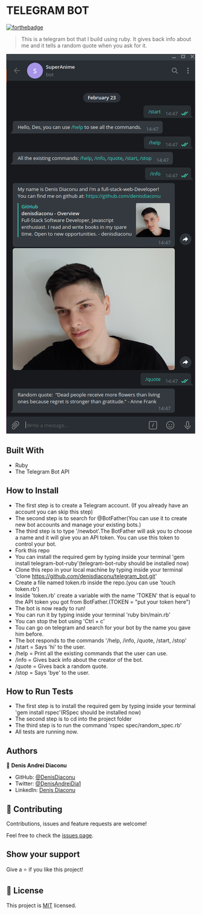 # TELEGRAM BOT


[![forthebadge](https://forthebadge.com/images/badges/made-with-ruby.svg)](https://forthebadge.com)

> This is a telegram bot that I build using ruby. It gives back info about me and it tells a random quote when you ask for it.

![Screenshot](https://github.com/denisdiaconu/telegram_bot/blob/test/assets/Screenshot%20from%202021-02-23%2014-49-32.png)

## Built With

- Ruby
- The Telegram Bot API

## How to Install

- The first step is to create a Telegram account. (If you already have an account you can skip this step)
- The second step is to search for @BotFather(You can use it to create new bot accounts and manage your existing bots.)
- The third step is to type '/newbot'.The BotFather will ask you to choose a name and it will give you an API token. You can use this token to control your bot.
- Fork this repo
- You can install the required gem by typing inside your terminal 'gem install telegram-bot-ruby'(telegram-bot-ruby should be installed now)
- Clone this repo in your local machine by typing inside your terminal 'clone https://github.com/denisdiaconu/telegram_bot.git'
- Create a file named token.rb inside the repo.(you can use 'touch token.rb')
- Inside 'token.rb' create a variable with the name 'TOKEN' that is equal to the API token you got from BotFather.(TOKEN = "put your token here")
- The bot is now ready to run!
- You can run it by typing inside your terminal 'ruby bin/main.rb'
- You can stop the bot using 'Ctrl + c'
- Tou can go on telegram and search for your bot by the name you gave him before.
- The bot responds to the commands '/help, /info, /quote, /start, /stop'
- /start = Says 'hi' to the user.
- /help = Print all the existing commands that the user can use.
- /info = Gives back info about the creator of the bot.
- /quote = Gives back a random quote.
- /stop = Says 'bye' to the user.


## How to Run Tests

- The first step is to install the required gem by typing inside your terminal 'gem install rspec'(RSpec should be installed now)
- The second step is to cd into the project folder
- The third step is to run the command 'rspec spec/random_spec.rb'
- All tests are running now.


## Authors

👤 **Denis Andrei Diaconu**

- GitHub: [@DenisDiaconu](https://github.com/denisdiaconu)
- Twitter: [@DenisAndreiDia1](https://twitter.com/DenisAndreiDia1)
- LinkedIn: [Denis Diaconu](https://www.linkedin.com/in/denis-diaconu-1394091b7/)

## 🤝 Contributing

Contributions, issues and feature requests are welcome!

Feel free to check the [issues page](issues/).

## Show your support

Give a ⭐️ if you like this project!

## 📝 License

This project is [MIT](lic.url) licensed.
